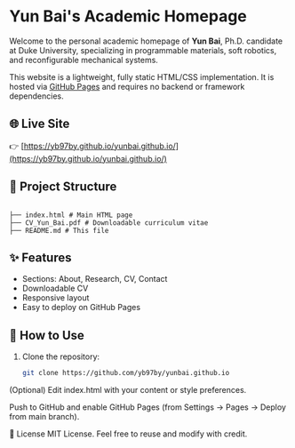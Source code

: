 # Yun Bai's Academic Homepage

Welcome to the personal academic homepage of **Yun Bai**, Ph.D. candidate at Duke University, specializing in programmable materials, soft robotics, and reconfigurable mechanical systems.

This website is a lightweight, fully static HTML/CSS implementation. It is hosted via [GitHub Pages](https://pages.github.com/) and requires no backend or framework dependencies.

## 🌐 Live Site

👉 [https://yb97by.github.io/yunbai.github.io/](https://yb97by.github.io/yunbai.github.io/)

## 📁 Project Structure

<pre><code>
├── index.html # Main HTML page 
├── CV_Yun_Bai.pdf # Downloadable curriculum vitae 
├── README.md # This file 
</code></pre>

## ✨ Features

- Sections: About, Research, CV, Contact
- Downloadable CV
- Responsive layout
- Easy to deploy on GitHub Pages

## 🚀 How to Use

1. Clone the repository:

   ```bash
   git clone https://github.com/yb97by/yunbai.github.io
(Optional) Edit index.html with your content or style preferences.

Push to GitHub and enable GitHub Pages (from Settings → Pages → Deploy from main branch).

📄 License
MIT License. Feel free to reuse and modify with credit.